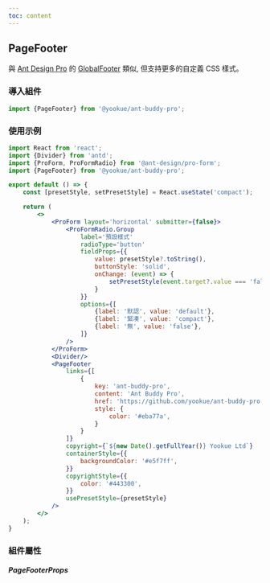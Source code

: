 ```yaml
---
toc: content
---
```


## PageFooter

與 [Ant Design Pro](https://pro.ant.design/) 的 [GlobalFooter](https://github.com/ant-design/pro-components/blob/v1/packages/layout/src/components/GlobalFooter/index.tsx) 類似, 但支持更多的自定義 CSS 樣式。

### 導入組件

```jsx | pure
import {PageFooter} from '@yookue/ant-buddy-pro';
```

### 使用示例

```jsx
import React from 'react';
import {Divider} from 'antd';
import {ProForm, ProFormRadio} from '@ant-design/pro-form';
import {PageFooter} from '@yookue/ant-buddy-pro';

export default () => {
    const [presetStyle, setPresetStyle] = React.useState('compact');

    return (
        <>
            <ProForm layout='horizontal' submitter={false}>
                <ProFormRadio.Group
                    label='預設樣式'
                    radioType='button'
                    fieldProps={{
                        value: presetStyle?.toString(),
                        buttonStyle: 'solid',
                        onChange: (event) => {
                            setPresetStyle(event.target?.value === 'false' ? false : event.target?.value);
                        }
                    }}
                    options={[
                        {label: '默認', value: 'default'},
                        {label: '緊凑', value: 'compact'},
                        {label: '無', value: 'false'},
                    ]}
                />
            </ProForm>
            <Divider/>
            <PageFooter
                links={[
                    {
                        key: 'ant-buddy-pro',
                        content: 'Ant Buddy Pro',
                        href: 'https://github.com/yookue/ant-buddy-pro',
                        style: {
                            color: '#eba77a',
                        }
                    }
                ]}
                copyright={`${new Date().getFullYear()} Yookue Ltd`}
                containerStyle={{
                    backgroundColor: '#e5f7ff',
                }}
                copyrightStyle={{
                    color: '#443300',
                }}
                usePresetStyle={presetStyle}
            />
        </>
    );
}
```

### 組件屬性

##### PageFooterProps

<API src="@/layout/PageFooter/index.tsx" hideTitle></API>
